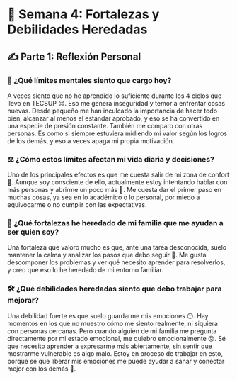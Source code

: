 # 📝 Semana 4: Fortalezas y Debilidades Heredadas

## ✍️ Parte 1: Reflexión Personal

### 💭 ¿Qué límites mentales siento que cargo hoy?

A veces siento que no he aprendido lo suficiente durante los 4 ciclos que llevo en TECSUP 😔. Eso me genera inseguridad y temor a enfrentar cosas nuevas. Desde pequeño me han inculcado la importancia de hacer todo bien, alcanzar al menos el estándar aprobado, y eso se ha convertido en una especie de presión constante. También me comparo con otras personas. Es como si siempre estuviera midiendo mi valor según los logros de los demás, y eso a veces apaga mi propia motivación.

### ⚖️ ¿Cómo estos límites afectan mi vida diaria y decisiones?

Uno de los principales efectos es que me cuesta salir de mi zona de confort 🚪. Aunque soy consciente de ello, actualmente estoy intentando hablar con más personas y abrirme un poco más 💬. Me cuesta dar el primer paso en muchas cosas, ya sea en lo académico o lo personal, por miedo a equivocarme o no cumplir con las expectativas.

### 🌟 ¿Qué fortalezas he heredado de mi familia que me ayudan a ser quien soy?

Una fortaleza que valoro mucho es que, ante una tarea desconocida, suelo mantener la calma y analizar los pasos que debo seguir 🧩. Me gusta descomponer los problemas y ver qué necesito aprender para resolverlos, y creo que eso lo he heredado de mi entorno familiar.

### 🛠️ ¿Qué debilidades heredadas siento que debo trabajar para mejorar?

Una debilidad fuerte es que suelo guardarme mis emociones 😶. Hay momentos en los que no muestro cómo me siento realmente, ni siquiera con personas cercanas. Pero cuando alguien de mi familia me pregunta directamente por mi estado emocional, me quiebro emocionalmente 😢. Sé que necesito aprender a expresarme más abiertamente, sin sentir que mostrarme vulnerable es algo malo. Estoy en proceso de trabajar en esto, porque sé que liberar mis emociones me puede ayudar a sanar y conectar mejor con los demás 💚.
